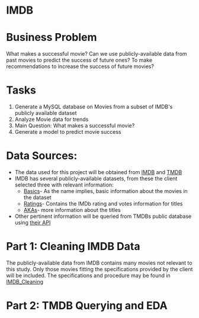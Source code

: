 # IMDB

# Business Problem
What makes a successful movie? Can we use publicly-available data from past movies to predict the success of future
ones? To make recommendations to increase the success of future movies?

# Tasks
1. Generate a MySQL database on Movies from a subset of IMDB's publicly available dataset
2. Analyze Movie data for trends
3. Main Question: What makes a successful movie?
4. Generate a model to predict movie success

# Data Sources:
- The data used for this project will be obtained from [IMDB](https://www.imdb.com/interfaces/) and 
[TMDB](https://www.themoviedb.org/about?language=en-US)
- IMDB has several publicly-available datasets, from these the client selected three with relevant information:
    - [Basics](https://datasets.imdbws.com/title.basics.tsv.gz)- 
    As the name implies, basic information about the movies in the dataset
    - [Ratings](https://datasets.imdbws.com/title.ratings.tsv.gz)-
    Contains the IMDb rating and votes information for titles 
    - [AKAs](https://datasets.imdbws.com/title.akas.tsv.gz)-
    more information about the titles
- Other pertinent information will be queried from TMDBs public database using
 [their API](https://www.themoviedb.org/documentation/api?language=en-US)
 
# Part 1: Cleaning IMDB Data
The publicly-available data from IMDB contains many movies not relevant to this study. 
Only those movies fitting the specifications provided by the client will be included.
The specifications and procedure may be found in [IMDB_Cleaning](imdb_cleaning.ipynb)

# Part 2: TMDB Querying and EDA




